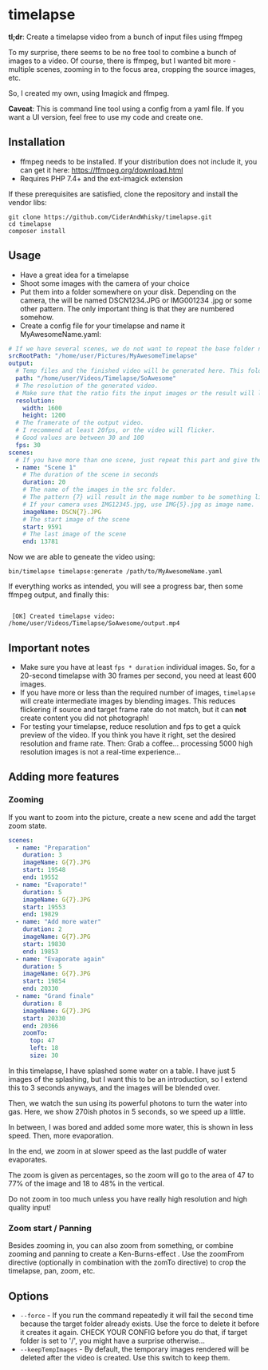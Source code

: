 # timelapse
**tl;dr**: Create a timelapse video from a bunch of input files using ffmpeg

To my surprise, there seems to be no free tool to combine a bunch of images to a video. Of course, there is
 ffmpeg, but I wanted  bit more - multiple scenes, zooming in to the focus area, cropping the source images, etc.

So, I created my own, using Imagick and ffmpeg.

**Caveat**: This is  command line tool using a config from a yaml file. If you want a UI version, feel free to use my
 code and create one.

## Installation
* ffmpeg needs to be installed. If your distribution does not include it, you can get it here: https://ffmpeg.org/download.html
* Requires PHP 7.4+ and the ext-imagick extension

If these prerequisites are satisfied, clone the repository and install the vendor libs:

```shell script
git clone https://github.com/CiderAndWhisky/timelapse.git
cd timelapse
composer install
```

## Usage
* Have a great idea for a timelapse
* Shoot some images with the camera of your choice
* Put them into a folder somewhere on your disk. Depending on the camera, the will be named DSCN1234.JPG or IMG001234
.jpg or some other pattern. The only important thing is that they are numbered somehow.
* Create a config file for your timelapse and name it MyAwesomeName.yaml:
```yaml
# If we have several scenes, we do not want to repeat the base folder name
srcRootPath: "/home/user/Pictures/MyAwesomeTimelapse"
output:
  # Temp files and the finished video will be generated here. This folder must not exist yet!
  path: "/home/user/Videos/Timelapse/SoAwesome"
  # The resolution of the generated video.
  # Make sure that the ratio fits the input images or the result will look stretched!
  resolution:
    width: 1600
    height: 1200
  # The framerate of the output video.
  # I recommend at least 20fps, or the video will flicker.
  # Good values are between 30 and 100
  fps: 30
scenes:
  # If you have more than one scene, just repeat this part and give them descriptive names
  - name: "Scene 1"
    # The duration of the scene in seconds
    duration: 20
    # The name of the images in the src folder.
    # The pattern {7} will result in the mage number to be something like DSCN0010183.JPG
    # If your camera uses IMG12345.jpg, use IMG{5}.jpg as image name.
    imageName: DSCN{7}.JPG
    # The start image of the scene
    start: 9591
    # The last image of the scene
    end: 13781
```
Now we are able to geneate the video using:
```shell script
bin/timelapse timelapse:generate /path/to/MyAwesomeName.yaml
```
If everything works as intended, you will see a progress bar, then some ffmpeg output, and finally this:
```shell script

 [OK] Created timelapse video: /home/user/Videos/Timelapse/SoAwesome/output.mp4

```
## Important notes
* Make sure you have at least `fps * duration` individual images. So, for a 20-second timelapse with 30 frames per
 second, you need at least 600 images.
* If you have more or less than the required number of images, `timelapse` will create intermediate images by
 blending images. This reduces flickering if source and target frame rate do not match, but it can **not** create
  content you did not photograph!
* For testing your timelapse, reduce resolution and fps to get a quick preview of the video. If you think you have it
 right, set the desired resolution and frame rate. Then: Grab a coffee... processing 5000 high resolution images is
  not a real-time experience...

 ## Adding more features
 ### Zooming
If you want to zoom into the picture, create a new scene and add the target zoom state.
```yaml
scenes:
  - name: "Preparation"
    duration: 3
    imageName: G{7}.JPG
    start: 19548
    end: 19552
  - name: "Evaporate!"
    duration: 5
    imageName: G{7}.JPG
    start: 19553
    end: 19829
  - name: "Add more water"
    duration: 2
    imageName: G{7}.JPG
    start: 19830
    end: 19853
  - name: "Evaporate again"
    duration: 5
    imageName: G{7}.JPG
    start: 19854
    end: 20330
  - name: "Grand finale"
    duration: 8
    imageName: G{7}.JPG
    start: 20330
    end: 20366
    zoomTo:
      top: 47
      left: 18
      size: 30
```
In this timelapse, I have splashed some water on a table. I have just 5 images of the splashing, but I want this to
 be an introduction, so I extend this to 3 seconds anyways, and the images will be blended over.

Then, we watch the sun using its powerful photons to turn the water into gas. Here, we show 270ish photos in 5
 seconds, so we speed up a little.

In between, I was bored and added some more water, this is shown in less speed. Then, more evaporation.

In the end, we zoom in at slower speed as the last puddle of water evaporates.

The zoom is given as percentages, so the zoom will go to the area of 47 to 77% of the image and 18 to 48% in the
 vertical.

Do not zoom in too much unless you have really high resolution and high quality input!
### Zoom start / Panning
Besides zooming in, you can also zoom from something, or combine zooming and panning to create a Ken-Burns-effect
. Use the zoomFrom directive (optionally in combination with the zomTo directive) to crop the timelapse, pan, zoom, etc.

## Options
* `--force` - If you run the command repeatedly it will fail the second time because the target folder already
 exists. Use the force to delete it before it creates it again. CHECK YOUR CONFIG before you do that, if target
  folder is  set to '/', you might have a surprise otherwise...
* `--keepTempImages` - By default, the temporary images rendered will be deleted after the video is created. Use this
 switch to keep them.
